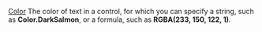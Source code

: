 [Color](filename.md) The color of text in a control, for which you can specify a string, such as **Color.DarkSalmon**, or a formula, such as **RGBA(233, 150, 122, 1)**.
